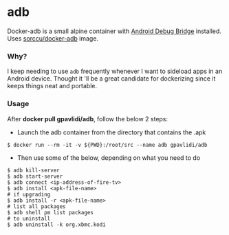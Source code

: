 # adb
Docker-adb is a small alpine container with [Android Debug Bridge](https://developer.android.com/studio/command-line/adb.html) installed.
Uses [sorccu/docker-adb](https://github.com/sorccu/docker-adb) image.

### Why?
I keep needing to use ```adb``` frequently whenever I want to sideload apps in an Android device. Thought it 'll be a great candidate for dockerizing since it keeps things neat and portable.

### Usage

After **docker pull gpavlidi/adb**, follow the below 2 steps:

- Launch the adb container from the directory that contains the .apk
```
$ docker run --rm -it -v ${PWD}:/root/src --name adb gpavlidi/adb
```

- Then use some of the below, depending on what you need to do
```
$ adb kill-server
$ adb start-server
$ adb connect <ip-address-of-fire-tv>
$ adb install <apk-file-name>
# if upgrading
$ adb install -r <apk-file-name>
# list all packages
$ adb shell pm list packages
# to uninstall
$ adb uninstall -k org.xbmc.kodi
```
